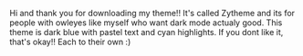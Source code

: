 Hi and thank you for downloading my theme!! It's called Zytheme and its for people with owleyes like myself who want dark mode actualy good. This theme is dark blue with pastel text and cyan highlights. If you dont like it, that's okay!! Each to their own :)
